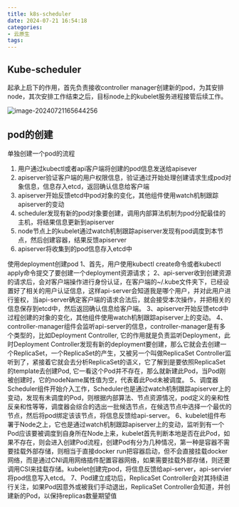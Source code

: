```yaml
---
title: k8s-scheduler
date: 2024-07-21 16:54:18
categories:
- 云原生
tags:
---
```


## Kube-scheduler
起承上启下的作用，首先负责接收controller manager创建新的pod，为其安排node，其次安排工作结束之后，目标node上的kubelet服务进程接管后续工作。

![image-20240721165644256](https://web-mhe.oss-cn-beijing.aliyuncs.com/hexo/image-20240721165644256.png)

## pod的创建
单独创建一个pod的流程
1. 用户通过kubectl或者api客户端将创建的pod信息发送给apisever
2. apiserver验证客户端的用户权限信息，验证通过开始处理创建请求生成pod对象信息，信息存入etcd，返回确认信息给客户端
3. apiserver开始反馈etcd中pod对象的变化，其他组件使用watch机制跟踪apiserver的变动
4. scheduler发现有新的pod对象要创建，调用内部算法机制为pod分配最佳的主机，将结果信息更新到apiserver
5. node节点上的kubelet通过watch机制跟踪apiserver发现有pod调度到本节点，然后创建容器，结果反馈apiserver
6. apiserver将收集到的pod信息存入etcd中

使用deployment创建pod
1、首先，用户使用kubectl create命令或者kubectl apply命令提交了要创建一个deployment资源请求；
2、api-server收到创建资源的请求后，会对客户端操作进行身份认证，在客户端的~/.kube文件夹下，已经设置好了相关的用户认证信息，这样api-server会知道我是哪个用户，并对此用户进行鉴权，当api-server确定客户端的请求合法后，就会接受本次操作，并把相关的信息保存到etcd中，然后返回确认信息给客户端。
3、apiserver开始反馈etcd中过程创建的对象的变化，其他组件使用watch机制跟踪apiserver上的变动。
4、controller-manager组件会监听api-server的信息，controller-manager是有多个类型的，比如Deployment Controller, 它的作用就是负责监听Deployment，此时Deployment Controller发现有新的deployment要创建，那么它就会去创建一个ReplicaSet，一个ReplicaSet的产生，又被另一个叫做ReplicaSet Controller监听到了，紧接着它就会去分析ReplicaSet的语义，它了解到是要依照ReplicaSet的template去创建Pod, 它一看这个Pod并不存在，那么就新建此Pod，当Pod刚被创建时，它的nodeName属性值为空，代表着此Pod未被调度。
5、调度器Scheduler组件开始介入工作，Scheduler也是通过watch机制跟踪apiserver上的变动，发现有未调度的Pod，则根据内部算法、节点资源情况，pod定义的亲和性反亲和性等等，调度器会综合的选出一批候选节点，在候选节点中选择一个最优的节点，然后将pod绑定该该节点，将信息反馈给api-server。
6、kubelet组件布署于Node之上，它也是通过watch机制跟踪apiserver上的变动，监听到有一个Pod应该要被调度到自身所在Node上来，kubelet首先判断本地是否在此Pod，如果不存在，则会进入创建Pod流程，创建Pod有分为几种情况，第一种是容器不需要挂载外部存储，则相当于直接docker run把容器启动，但不会直接挂载docker网络，而是通过CNI调用网络插件配置容器网络，如果需要挂载外部存储，则还要调用CSI来挂载存储。kubelet创建完pod，将信息反馈给api-server，api-servier将pod信息写入etcd。
7、Pod建立成功后，ReplicaSet Controller会对其持续进行关注，如果Pod因意外或被我们手动退出，ReplicaSet Controller会知道，并创建新的Pod，以保持replicas数量期望值
